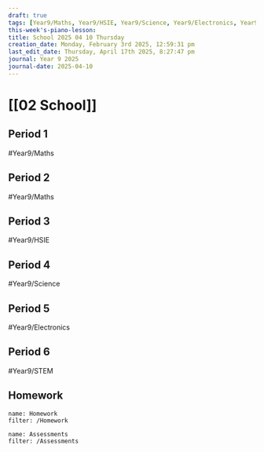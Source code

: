 ```yaml
---
draft: true
tags: [Year9/Maths, Year9/HSIE, Year9/Science, Year9/Electronics, Year9/STEM]
this-week's-piano-lesson: 
title: School 2025 04 10 Thursday
creation_date: Monday, February 3rd 2025, 12:59:31 pm
last_edit_date: Thursday, April 17th 2025, 8:27:47 pm
journal: Year 9 2025
journal-date: 2025-04-10
---
```


# [[02 School]]

## Period 1

#Year9/Maths

## Period 2

#Year9/Maths

## Period 3

#Year9/HSIE

## Period 4

#Year9/Science

## Period 5

#Year9/Electronics

## Period 6

#Year9/STEM

## Homework

```todoist
name: Homework
filter: /Homework
```

```todoist
name: Assessments
filter: /Assessments
```
